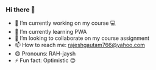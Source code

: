 ### Hi there 👋



- 🔭 I’m currently working on my course 💻
- 🌱 I’m currently learning PWA
- 👯 I’m looking to collaborate on my course assignment 
- 📫 How to reach me: rajeshgautam766@yahoo.com  
- 😄 Pronouns: RAH-jaysh 
- ⚡ Fun fact: Optimistic 😊


